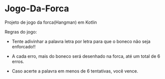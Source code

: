 # Jogo-Da-Forca
Projeto de jogo da forca(Hangman) em Kotlin

Regras do jogo:

* Tente adivinhar a palavra letra por letra para que o boneco não seja enforcado!!

* A cada erro, mais do boneco será desenhado na forca, até um total de 6 erros.

* Caso acerte a palavra em menos de 6 tentativas, você vence.
